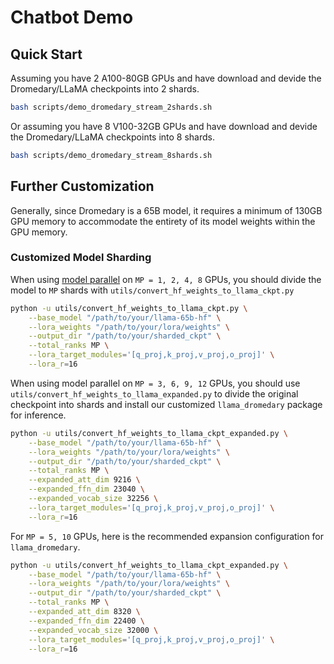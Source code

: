 # Chatbot Demo

## Quick Start

Assuming you have 2 A100-80GB GPUs and have download and devide the Dromedary/LLaMA checkpoints into 2 shards.

```bash
bash scripts/demo_dromedary_stream_2shards.sh
```

Or assuming you have 8 V100-32GB GPUs and have download and devide the Dromedary/LLaMA checkpoints into 8 shards.

```bash
bash scripts/demo_dromedary_stream_8shards.sh
```

## Further Customization

Generally, since Dromedary is a 65B model, it requires a minimum of 130GB GPU memory to accommodate the entirety of its model weights within the GPU memory.

### Customized Model Sharding

When using [model parallel](https://github.com/facebookresearch/fairscale/tree/main/fairscale/nn/model_parallel) on `MP = 1, 2, 4, 8` GPUs, you should divide the model to `MP` shards with `utils/convert_hf_weights_to_llama_ckpt.py`

```bash
python -u utils/convert_hf_weights_to_llama_ckpt.py \
    --base_model "/path/to/your/llama-65b-hf" \
    --lora_weights "/path/to/your/lora/weights" \
    --output_dir "/path/to/your/sharded_ckpt" \
    --total_ranks MP \
    --lora_target_modules='[q_proj,k_proj,v_proj,o_proj]' \
    --lora_r=16
```

When using model parallel on `MP = 3, 6, 9, 12` GPUs, you should use `utils/convert_hf_weights_to_llama_expanded.py` to divide the original checkpoint into shards and install our customized `llama_dromedary` package for inference.

```bash
python -u utils/convert_hf_weights_to_llama_ckpt_expanded.py \
    --base_model "/path/to/your/llama-65b-hf" \
    --lora_weights "/path/to/your/lora/weights" \
    --output_dir "/path/to/your/sharded_ckpt" \
    --total_ranks MP \
    --expanded_att_dim 9216 \
    --expanded_ffn_dim 23040 \
    --expanded_vocab_size 32256 \
    --lora_target_modules='[q_proj,k_proj,v_proj,o_proj]' \
    --lora_r=16
```

For `MP = 5, 10` GPUs, here is the recommended expansion configuration for `llama_dromedary`.

```bash
python -u utils/convert_hf_weights_to_llama_ckpt_expanded.py \
    --base_model "/path/to/your/llama-65b-hf" \
    --lora_weights "/path/to/your/lora/weights" \
    --output_dir "/path/to/your/sharded_ckpt" \
    --total_ranks MP \
    --expanded_att_dim 8320 \
    --expanded_ffn_dim 22400 \
    --expanded_vocab_size 32000 \
    --lora_target_modules='[q_proj,k_proj,v_proj,o_proj]' \
    --lora_r=16
```

